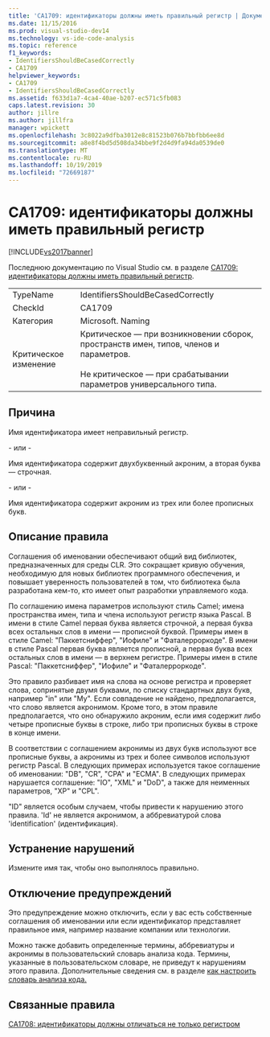 ```yaml
---
title: 'CA1709: идентификаторы должны иметь правильный регистр | Документация Майкрософт'
ms.date: 11/15/2016
ms.prod: visual-studio-dev14
ms.technology: vs-ide-code-analysis
ms.topic: reference
f1_keywords:
- IdentifiersShouldBeCasedCorrectly
- CA1709
helpviewer_keywords:
- CA1709
- IdentifiersShouldBeCasedCorrectly
ms.assetid: f633d1a7-4ca4-40ae-b207-ec571c5fb083
caps.latest.revision: 30
author: jillre
ms.author: jillfra
manager: wpickett
ms.openlocfilehash: 3c8022a9dfba3012e8c81523b076b7bbfbb6ee8d
ms.sourcegitcommit: a8e8f4bd5d508da34bbe9f2d4d9fa94da0539de0
ms.translationtype: MT
ms.contentlocale: ru-RU
ms.lasthandoff: 10/19/2019
ms.locfileid: "72669187"
---
```

# <a name="ca1709-identifiers-should-be-cased-correctly"></a>CA1709: идентификаторы должны иметь правильный регистр
[!INCLUDE[vs2017banner](../includes/vs2017banner.md)]

Последнюю документацию по Visual Studio см. в разделе [CA1709: идентификаторы должны иметь правильный регистр](https://docs.microsoft.com/visualstudio/code-quality/ca1709-identifiers-should-be-cased-correctly).

|||
|-|-|
|TypeName|IdentifiersShouldBeCasedCorrectly|
|CheckId|CA1709|
|Категория|Microsoft. Naming|
|Критическое изменение|Критическое — при возникновении сборок, пространств имен, типов, членов и параметров.<br /><br /> Не критическое — при срабатывании параметров универсального типа.|

## <a name="cause"></a>Причина
 Имя идентификатора имеет неправильный регистр.

 \- или -

 Имя идентификатора содержит двухбуквенный акроним, а вторая буква — строчная.

 \- или -

 Имя идентификатора содержит акроним из трех или более прописных букв.

## <a name="rule-description"></a>Описание правила
 Соглашения об именовании обеспечивают общий вид библиотек, предназначенных для среды CLR. Это сокращает кривую обучения, необходимую для новых библиотек программного обеспечения, и повышает уверенность пользователей в том, что библиотека была разработана кем-то, кто имеет опыт разработки управляемого кода.

 По соглашению имена параметров используют стиль Camel; имена пространства имен, типа и члена используют регистр языка Pascal. В имени в стиле Camel первая буква является строчной, а первая буква всех остальных слов в имени — прописной буквой. Примеры имен в стиле Camel: "Паккетсниффер", "Иофиле" и "Фаталерроркоде". В имени в стиле Pascal первая буква является прописной, а первая буква всех остальных слов в имени — в верхнем регистре. Примеры имен в стиле Pascal: "Паккетсниффер", "Иофиле" и "Фаталерроркоде".

 Это правило разбивает имя на слова на основе регистра и проверяет слова, сопринятые двумя буквами, по списку стандартных двух букв, например "in" или "My". Если совпадение не найдено, предполагается, что слово является акронимом. Кроме того, в этом правиле предполагается, что оно обнаружило акроним, если имя содержит либо четыре прописные буквы в строке, либо три прописных буквы в строке в конце имени.

 В соответствии с соглашением акронимы из двух букв используют все прописные буквы, а акронимы из трех и более символов используют регистр Pascal. В следующих примерах используется такое соглашение об именовании: "DB", "CR", "CPA" и "ECMA". В следующих примерах нарушается соглашение: "IO", "XML" и "DoD", а также для неименных параметров, "XP" и "CPL".

 "ID" является особым случаем, чтобы привести к нарушению этого правила. 'Id' не является акронимом, а аббревиатурой слова 'identification' (идентификация).

## <a name="how-to-fix-violations"></a>Устранение нарушений
 Измените имя так, чтобы оно выполнялось правильно.

## <a name="when-to-suppress-warnings"></a>Отключение предупреждений
 Это предупреждение можно отключить, если у вас есть собственные соглашения об именовании или если идентификатор представляет правильное имя, например название компании или технологии.

 Можно также добавить определенные термины, аббревиатуры и акронимы в пользовательский словарь анализа кода. Термины, указанные в пользовательском словаре, не приведут к нарушениям этого правила. Дополнительные сведения см. в разделе [как настроить словарь анализа кода.](../code-quality/how-to-customize-the-code-analysis-dictionary.md)

## <a name="related-rules"></a>Связанные правила
 [CA1708: идентификаторы должны отличаться не только регистром](../code-quality/ca1708-identifiers-should-differ-by-more-than-case.md)
